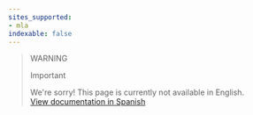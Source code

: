 ```yaml
---
sites_supported:
- mla
indexable: false
---
```


<!-- -->
> WARNING
>
> Important
>
> We're sorry! This page is currently not available in English.<br>
> [View documentation in Spanish](https://www.mercadopago[FAKER][URL][DOMAIN]/developers/es/guides/in-person-payments/qr-code/qr-unattended/qr-unattended-loyalty)